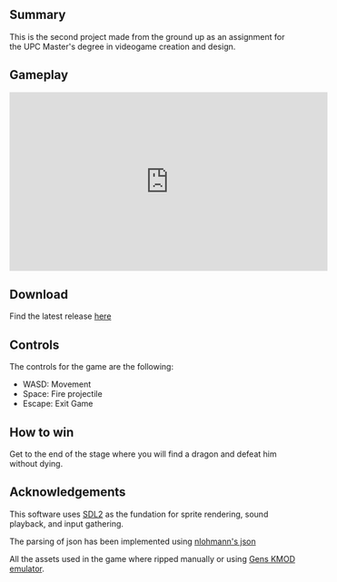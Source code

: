 ## Summary

This is the second project made from the ground up as an assignment for the UPC Master's degree in videogame creation and design.

## Gameplay

<iframe  width="560" height="315" src="https://www.youtube.com/embed/C0DPdy98e4c" frameborder="0" gesture="media" allow="encrypted-media" allowfullscreen></iframe>

## Download

Find the latest release [here](https://github.com/PereViader/Space-Harriers-Clone/releases/latest)

## Controls

The controls for the game are the following:

- WASD: Movement
- Space: Fire projectile
- Escape: Exit Game

## How to win

Get to the end of the stage where you will find a dragon and defeat him without dying.

## Acknowledgements

This software uses [SDL2](https://www.libsdl.org/index.php) as the fundation for sprite rendering, sound playback, and input gathering.

The parsing of json has been implemented using [nlohmann's json](https://github.com/nlohmann/json) 

All the assets used in the game where ripped manually or using [Gens KMOD emulator](http://gendev.spritesmind.net/page-gensK.html).
